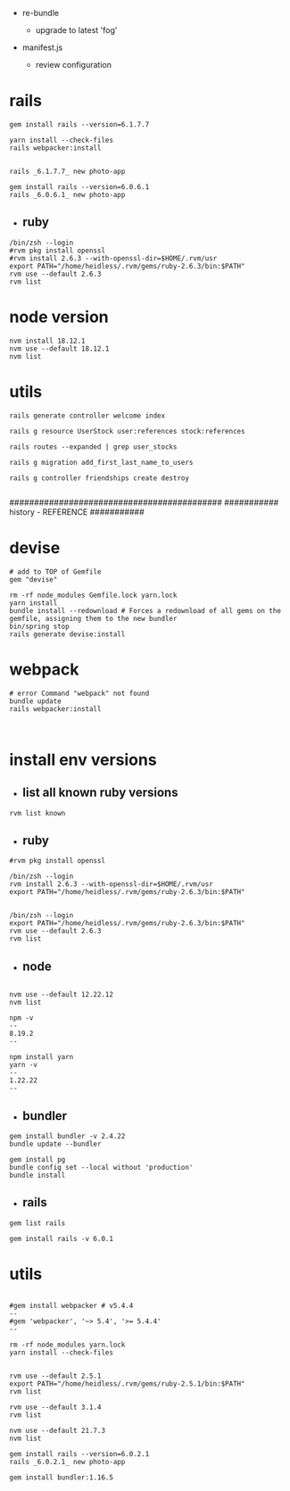 
- re-bundle
  - upgrade to latest 'fog'

- manifest.js
  - review configuration



# rails
```
gem install rails --version=6.1.7.7

yarn install --check-files
rails webpacker:install


rails _6.1.7.7_ new photo-app

gem install rails --version=6.0.6.1
rails _6.0.6.1_ new photo-app

```

- ## ruby
```
/bin/zsh --login
#rvm pkg install openssl
#rvm install 2.6.3 --with-openssl-dir=$HOME/.rvm/usr
export PATH="/home/heidless/.rvm/gems/ruby-2.6.3/bin:$PATH"
rvm use --default 2.6.3
rvm list
```

# node version
```
nvm install 18.12.1
nvm use --default 18.12.1
nvm list

```

# utils
```
rails generate controller welcome index

rails g resource UserStock user:references stock:references

rails routes --expanded | grep user_stocks

rails g migration add_first_last_name_to_users

rails g controller friendships create destroy


```



###########################################
########### history - REFERENCE ###########

# devise
```
# add to TOP of Gemfile
gem "devise"

rm -rf node_modules Gemfile.lock yarn.lock
yarn install
bundle install --redownload # Forces a redownload of all gems on the gemfile, assigning them to the new bundler
bin/spring stop
rails generate devise:install

```

# webpack
```
# error Command "webpack" not found
bundle update
rails webpacker:install



```

# install env versions

- ## list all known ruby versions
```
rvm list known
```

- ## ruby
```
#rvm pkg install openssl

/bin/zsh --login
rvm install 2.6.3 --with-openssl-dir=$HOME/.rvm/usr
export PATH="/home/heidless/.rvm/gems/ruby-2.6.3/bin:$PATH"


/bin/zsh --login
export PATH="/home/heidless/.rvm/gems/ruby-2.6.3/bin:$PATH"
rvm use --default 2.6.3
rvm list
```
- ## node
```

nvm use --default 12.22.12
nvm list

npm -v 
--
8.19.2
--

npm install yarn
yarn -v
--
1.22.22
--
```

- ## bundler
```
gem install bundler -v 2.4.22
bundle update --bundler

gem install pg
bundle config set --local without 'production'
bundle install

```

- ## rails
```
gem list rails

gem install rails -v 6.0.1
```
# utils
```

#gem install webpacker # v5.4.4
--
#gem 'webpacker', '~> 5.4', '>= 5.4.4'
--

rm -rf node_modules yarn.lock
yarn install --check-files


rvm use --default 2.5.1
export PATH="/home/heidless/.rvm/gems/ruby-2.5.1/bin:$PATH"
rvm list

rvm use --default 3.1.4
rvm list

nvm use --default 21.7.3
nvm list

gem install rails --version=6.0.2.1
rails _6.0.2.1_ new photo-app

gem install bundler:1.16.5